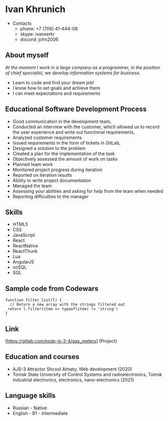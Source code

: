 # Ivan Khrunich
* Contacts
    + phone:    +7 (706) 41-444-08 
    + skype:    ivanserkr
    + discord: john2006
## About myself
  _At the moment I work in a large company as a programmer, in the position of chief specialist, we develop information systems for business._
   - Learn to code and find your dream job!
   - I know how to set goals and achieve them
   - I can meet expectations and requirements
## Educational Software Development Process
- Good communication in the development team,
- Conducted an interview with the customer, which allowed us to record the user experience and write out
functional requirements,
- Analyzed customer requirements
- Issued requirements in the form of tickets in GitLab,
- Designed a solution to the problem
- Created a plan for the implementation of the task
- Objectively assessed the amount of work on tasks
- Planned team work
- Monitored project progress during iteration
- Reported on iteration results
- Ability to write project documentation
- Managed the team
- Assessing your abilities and asking for help from the team when needed
- Reporting difficulties to the manager
## Skills
- HTML5
- CSS
- JavaScript
- React
- ReactNative
- ReactThunk
- Lua
- AngularJS
- noSQL
- SQL
## Sample code from Codewars
```
function filter_list(l) {
  // Return a new array with the strings filtered out
 return l.filter(item => typeof(item) != 'string')
}
```
## Link
[https://gitlab.com/esdp-js-3-4/gas_meters] (Project)

## Education and courses
 - AJS-3 Attractor Shcool Almaty, Web development (2020)
 - Tomsk State University of Control Systems and radioelectronics, Tomsk Industrial electronics, electronics, nano-electronics (2021)
 ## Language skills
 - Russian - Native
 - English - B1 - Intermediate
